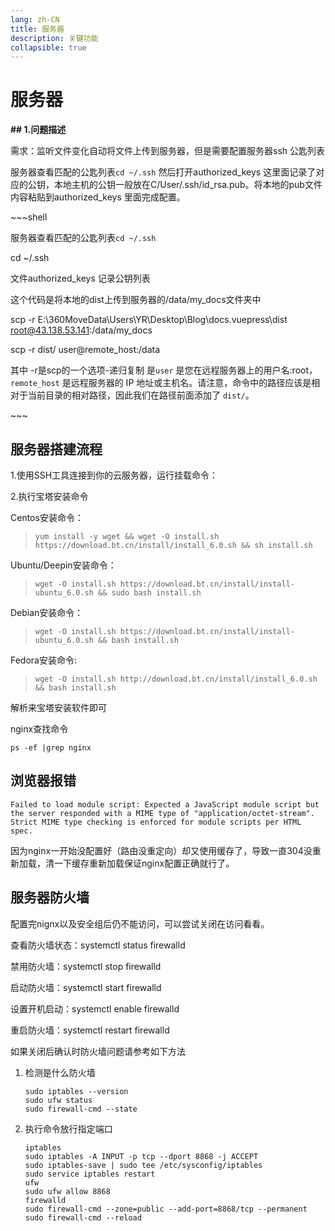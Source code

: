 ```yaml
---
lang: zh-CN
title: 服务器
description: 关键功能
collapsible: true
---
```

# 服务器


**## 1.问题描述**

需求：监听文件变化自动将文件上传到服务器，但是需要配置服务器ssh 公匙列表

服务器查看匹配的公匙列表`cd ~/.ssh`  然后打开authorized_keys 这里面记录了对应的公钥，本地主机的公钥一般放在C/User/.ssh/id_rsa.pub。将本地的pub文件内容粘贴到authorized_keys 里面完成配置。

\~~~shell

服务器查看匹配的公匙列表`cd ~/.ssh`

cd ~/.ssh

文件authorized_keys 记录公钥列表

这个代码是将本地的dist上传到服务器的/data/my_docs文件夹中

scp -r E:\360MoveData\Users\YR\Desktop\Blog\docs\.vuepress\dist root@43.138.53.141:/data/my_docs

scp -r dist/ user@remote_host:/data

其中 -r是scp的一个选项-递归复制 是`user` 是您在远程服务器上的用户名:root，`remote_host` 是远程服务器的 IP 地址或主机名。请注意，命令中的路径应该是相对于当前目录的相对路径，因此我们在路径前面添加了 `dist/`。

\~~~



## 服务器搭建流程

1.使用SSH工具连接到你的云服务器，运行挂载命令：

2.执行宝塔安装命令

Centos安装命令：

> ```shell
> yum install -y wget && wget -O install.sh https://download.bt.cn/install/install_6.0.sh && sh install.sh 
> ```

Ubuntu/Deepin安装命令：

> ```shell
> wget -O install.sh https://download.bt.cn/install/install-ubuntu_6.0.sh && sudo bash install.sh
> ```

Debian安装命令：

> ```shell
> wget -O install.sh https://download.bt.cn/install/install-ubuntu_6.0.sh && bash install.sh 
> ```

Fedora安装命令:

> ```shell
> wget -O install.sh http://download.bt.cn/install/install_6.0.sh && bash install.sh
> ```



解析来宝塔安装软件即可





nginx查找命令

~~~shell
ps -ef |grep nginx
~~~







## 浏览器报错

~~~shell
Failed to load module script: Expected a JavaScript module script but the server responded with a MIME type of "application/octet-stream". Strict MIME type checking is enforced for module scripts per HTML spec.
~~~

因为nginx一开始没配置好（路由没重定向）却又使用缓存了，导致一直304没重新加载，清一下缓存重新加载保证nginx配置正确就行了。





## 服务器防火墙

配置完nignx以及安全组后仍不能访问，可以尝试关闭在访问看看。

查看防火墙状态：systemctl status firewalld

 禁用防火墙：systemctl stop firewalld

 启动防火墙：systemctl start firewalld

设置开机启动：systemctl enable firewalld

重启防火墙：systemctl restart firewalld



如果关闭后确认时防火墙问题请参考如下方法

1. 检测是什么防火墙

   ~~~shell
   sudo iptables --version
   sudo ufw status
   sudo firewall-cmd --state
   ~~~

2. 执行命令放行指定端口

   ~~~shell
   iptables
   sudo iptables -A INPUT -p tcp --dport 8868 -j ACCEPT
   sudo iptables-save | sudo tee /etc/sysconfig/iptables
   sudo service iptables restart
   ufw
   sudo ufw allow 8868
   firewalld
   sudo firewall-cmd --zone=public --add-port=8868/tcp --permanent
   sudo firewall-cmd --reload
   ~~~

   




<CommentService/>